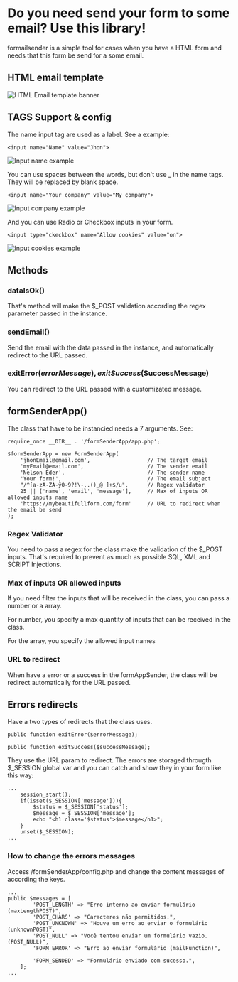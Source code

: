 # Do you need send your form to some email? Use this library!

formailsender is a simple tool for cases when you have a HTML form and needs that this form be send for a some email.

## HTML email template

![HTML Email template banner](https://nelsoneder.com/src/formSenderAppBanner1.png)

## TAGS Support & config

The name input tag are used as a label. See a example:

```
<input name="Name" value="Jhon">
```

![Input name example](https://nelsoneder.com/src/formSenderAppNameInput.png)

You can use spaces between the words, but don't use _ in the name tags. They will be replaced by blank space.

```
<input name="Your company" value="My company">
```

![Input company example](https://nelsoneder.com/src/formSenderAppYourCompanyInput.png)

And you can use Radio or Checkbox inputs in your form.

```
<input type="ckeckbox" name="Allow cookies" value="on">
```

![Input cookies example](https://nelsoneder.com/src/formSenderAppAllowCookiesInput.png)

## Methods

### dataIsOk()

That's method will make the $_POST validation according the regex parameter passed in the instance.

### sendEmail()

Send the email with the data passed in the instance, and automatically redirect to the URL passed.

### exitError($errorMessage), exitSuccess($SuccessMessage)

You can redirect to the URL passed with a customizated message.

## formSenderApp()

The class that have to be instancied needs a 7 arguments. See:

```
require_once __DIR__ . '/formSenderApp/app.php';

$formSenderApp = new FormSenderApp(
    'jhonEmail@email.com',                  // The target email
    'myEmail@email.com',                    // The sender email
    'Nelson Eder',                          // The sender name
    'Your form!',                           // The email subject
    "/^[a-zA-ZÀ-ÿ0-9?!\-,.()_@ ]+$/u",      // Regex validator
    25 || ['name', 'email', 'message'],     // Max of inputs OR allowed inputs name
    'https://mybeautifullform.com/form'     // URL to redirect when the email be send
);
```

### Regex Validator

You need to pass a regex for the class make the validation of the $_POST inputs. That's required to prevent as much as possible SQL, XML and SCRIPT Injections.

### Max of inputs OR allowed inputs

If you need filter the inputs that will be received in the class, you can pass a number or a array.

For number, you specify a max quantity of inputs that can be received in the class.

For the array, you specify the allowed input names

### URL to redirect

When have a error or a success in the formAppSender, the class will be redirect automatically for the URL passed.

## Errors redirects

Have a two types of redirects that the class uses.

```
public function exitError($errorMessage);

public function exitSuccess($successMessage);
```

They use the URL param to redirect. The errors are storaged througth $_SESSION global var and you can catch and show they in your form like this way:

```
...
    session_start();
    if(isset($_SESSION['message'])){
        $status = $_SESSION['status'];
        $message = $_SESSION['message'];
        echo "<h1 class='$status'>$message</h1>";
    }
    unset($_SESSION); 
...
```

### How to change the errors messages

Access /formSenderApp/config.php and change the content messages of according the keys.

```
...
public $messages = [
        'POST_LENGTH' => "Erro interno ao enviar formulário (maxLengthPOST)",
        'POST_CHARS' => "Caracteres não permitidos.",
        'POST_UNKNOWN' => "Houve um erro ao enviar o formulário (unknownPOST)",
        'POST_NULL' => "Você tentou enviar um formulário vazio. (POST_NULL)",
        'FORM_ERROR' => "Erro ao enviar formulário (mailFunction)",

        'FORM_SENDED' => "Formulário enviado com sucesso.",
    ];
...
```
